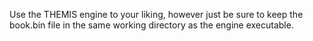 Use the THEMIS engine to your liking, however just be sure to keep the book.bin file in the same working directory as the engine executable.
